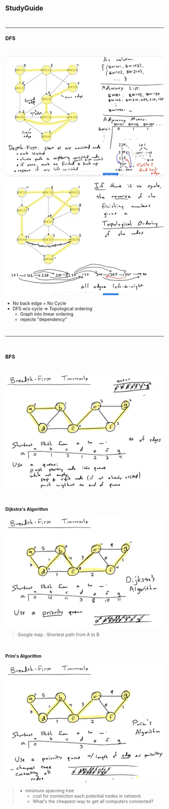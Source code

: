 ## StudyGuide

<br>

---

### DFS
 
<br>

![DFS1](./images/DFS1.png)
![DFS2](./images/DFS2.png)

- No back edge = No Cycle
- DFS w/o cycle => Topological ordering
    - Graph into linear ordering 
    - repects "dependency"

<br>

---

<br>

### BFS

<br>

![BFS1](./images/BFS1.png)

<br>

#### Dijkstra's Algorithm
![BFS2](./images/BFS2.png)

>Google map : Shortest path from A to B

<br>

#### Prim's Algorithm
![BFS3](./images/BFS3.png)

> - minimum spanning tree
>    - cost for connection each potential nodes in network<br>
>    - What's the cheapest way to get all computers connected?
